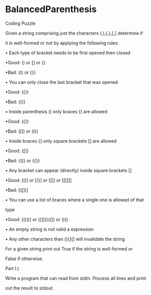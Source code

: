 # BalancedParenthesis
Coding Puzzle

Given a string comprising just the characters (,),{,},[,] determine if 

it is well-formed or not by applying the following rules: 

• Each type of bracket needs to be first opened then closed

•Good: () or [] or {} 

•Bad: (() or {}} 

• You can only close the last bracket that was opened

•Good: ({}) 

•Bad: ({)} 

• Inside parenthesis () only braces {} are allowed

•Good: ({}) 

•Bad: ([]) or (()) 

• Inside braces {} only square brackets [] are allowed

•Good: {[]} 

•Bad: {()} or {{}} 

• Any bracket can appear (directly) inside square brackets []

•Good: [()] or [{}] or [[]] or [[[]]] 

•Bad: [([])] 

• You can use a list of braces where a single one is allowed of that 

type 

•Good: [()()] or {[][()()]} or ()() 

• An empty string is not valid a expression 

• Any other characters than (){}[] will invalidate the string

For a given string print out True if the string is well-formed or 

False if otherwise. 

Part I.) 

Write a program that can read from stdin. Process all lines and print 

out the result to stdout.
